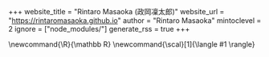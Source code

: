 <!--
Add here global page variables to use throughout your website.
-->
+++
website_title = "Rintaro Masaoka (政岡凜太郎)"
website_url = "https://rintaromasaoka.github.io"
author = "Rintaro Masaoka"
mintoclevel = 2
ignore = ["node_modules/"]
generate_rss = true
+++

<!--
Add here global latex commands to use throughout your pages.
-->
\newcommand{\R}{\mathbb R}
\newcommand{\scal}[1]{\langle #1 \rangle}
